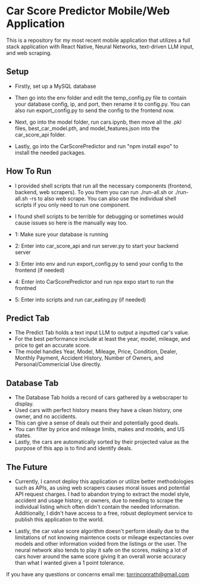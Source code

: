 # Car Score Predictor Mobile/Web Application

This is a repository for my most recent mobile application that utilizes a full stack application with React Native, Neural Networks, text-driven LLM input, and web scraping.

## Setup

- Firstly, set up a MySQL database

- Then go into the env folder and edit the temp_config.py file to contain your database config, ip, and port, then rename it to config.py. You can also run export_config.py to send the config to the frontend now.

- Next, go into the model folder, run cars.ipynb, then move all the .pkl files, best_car_model.pth, and model_features.json into the car_score_api folder.

- Lastly, go into the CarScorePredictor and run "npm install expo" to install the needed packages.

## How To Run

- I provided shell scripts that run all the necessary components (frontend, backend, web scrapers). To you them you can run ./run-all.sh or ./run-all.sh -rs to also web scrape. You can also use the individual shell scripts if you only need to run one component.

- I found shell scripts to be terrible for debugging or sometimes would cause issues so here is the manually way too. 

- 1: Make sure your database is running
- 2: Enter into car_score_api and run server.py to start your backend server
- 3: Enter into env and run export_config.py to send your config to the frontend (if needed)
- 4: Enter into CarScorePredictor and run npx expo start to run the frontned
- 5: Enter into scripts and run car_eating.py (if needed)

## Predict Tab

 - The Predict Tab holds a text input LLM to output a inputted car's value.
 - For the best performance include at least the year, model, mileage, and price to get an accurate score. 
 - The model handles Year, Model, Mileage, Price, Condition, Dealer, Monthly Payment, Accident History, Number of Owners, and Personal/Commericial Use directly.        

## Database Tab
- The Database Tab holds a record of cars gathered by a webscraper to display.
- Used cars with perfect history means they have a clean history, one owner, and no accidents.
- This can give a sense of deals out their and potentially good deals.
- You can filter by price and mileage limits, makes and models, and US states.
- Lastly, the cars are automatically sorted by their projected value as the purpose of this app is to find and identify deals.

## The Future
- Currently, I cannot deploy this application or utilize better methodologies such as APIs, as using web scrapers causes moral issues and potential API request charges. I had to abandon trying to extract the model style, accident and usage history, or owners, due to needing to scrape the individual listing which often didn't contain the needed information. Additionally, I didn't have access to a free, robust deployment service to publish this application to the world.  

- Lastly, the car value score algorithm doesn't perform ideally due to the limitations of not knowing maintence costs or mileage expectancies over models and other information voided from the listings or the user. The neural network also tends to play it safe on the scores, making a lot of cars hover around the same score giving it an overall worse accuracy than what I wanted given a 1 point tolerance. 

If you have any questions or concerns email me: torrinconrath@gmail.com
